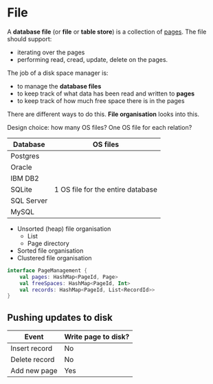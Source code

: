 # File

A **database file** (or **file** or **table store**) is a collection of [pages](page.md). The file should support:
* iterating over the pages
* performing read, cread, update, delete on the pages.

The job of a disk space manager is:
* to manage the **database files**
* to keep track of what data has been read and written to **pages**
* to keep track of how much free space there is in the pages

There are different ways to do this. **File organisation** looks into this.

Design choice: how many OS files? One OS file for each relation?

Database   | OS files
-----------|--------------------
Postgres   |  
Oracle     | 
IBM DB2    | 
SQLite     | 1 OS file for the entire database
SQL Server |
MySQL      |

* Unsorted (heap) file organisation
    * List
    * Page directory
* Sorted file organisation
* Clustered file organisation




```kotlin
interface PageManagement {
    val pages: HashMap<PageId, Page>
    val freeSpaces: HashMap<PageId, Int>
    val records: HashMap<PageId, List<RecordId>>
}
```

## Pushing updates to disk

Event | Write page to disk?
-----|-----
Insert record | No
Delete record | No
Add new page | Yes
